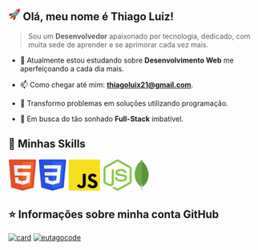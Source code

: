 ## <img height="24" src="./icons/foguete.gif" alt="foguete"/> Olá, meu nome é **Thiago Luiz!**

> Sou um **Desenvolvedor** apaixonado por tecnologia, dedicado, com muita sede de aprender
> e se aprimorar cada vez mais.

-   🔭 Atualmente estou estudando sobre **Desenvolvimento Web** me aperfeiçoando a
    cada dia mais.

-   📫 Como chegar até mim: **thiagoluix21@gmail.com**.

-   🧠 Transformo problemas em soluções utilizando programação.

-   🤩 Em busca do tão sonhado **Full-Stack** imbatível.

## 🚀 Minhas Skills

<div>
  <img style="border-radius: 5px;" height="64" src="./icons/html.svg" alt="HTML5"/>
  <img style="border-radius: 5px;" height="64" src="./icons/css.svg" alt="CSS"/>
  <img style="border-radius: 5px;" height="64" src="./icons/javascript.svg" alt="Javascript"/>
  <img style="border-radius: 5px;" height="64" src="./icons/nodejs.svg" alt="NodeJS"/>
  <img style="border-radius: 5px;" height="64" src="./icons/mongodb.svg" alt="MongoDB"/>
</div>

## ⭐ Informações sobre minha conta GitHub

[![card](https://github-readme-stats.vercel.app/api?username=eutagocode&theme=default&show_icons=true)](https://github.com/anuraghazra/github-readme-stats)
[![eutagocode](https://github-readme-stats.vercel.app/api/top-langs/?username=eutagocode&layout=compact)](https://github.com/anuraghazra/github-readme-stats)
